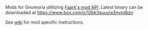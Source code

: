 Mods for Gnomoria utlilizing [Faark's mod API](http://forums.gnomoria.com/index.php?topic=3614.0).
Latest binary can be downloaded at https://www.box.com/s/12bk3auuula3nvirdbzy

See [wiki](Home) for mod specific instructions.